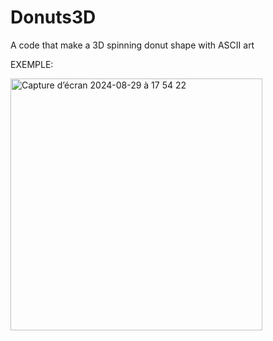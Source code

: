 # Donuts3D

A code that make a 3D spinning donut shape with ASCII art


EXEMPLE: 

<img width="403" alt="Capture d’écran 2024-08-29 à 17 54 22" src="https://github.com/user-attachments/assets/42b6e7a5-e304-40e6-9dbd-30e02047b65d">



